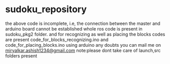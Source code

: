 # sudoku_repository
the above code is incomplete,
i.e, the connection between the master and arduino board cannot be established
whole ros code is present in sudoku_pkg2 folder.
and for recognizing as well as placing the blocks codes are present code_for_blocks_recognizing.ino and code_for_placing_blocks.ino using arduino
any doubts you can mail me on miryalkar.ashish1234@gmail.com
note:please dont take care of launch,src folders present
